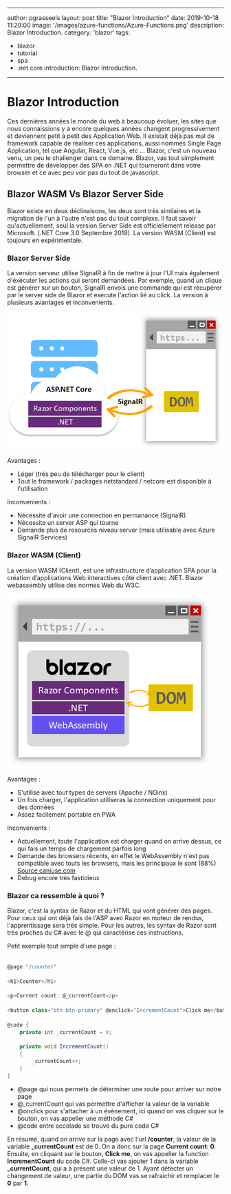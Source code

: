  ---
author: pgrasseels
layout: post
title: "Blazor Introduction"
date: 2019-10-18 11:20:00
image: '/images/azure-functions/Azure-Functions.png'
description: Blazor Introduction.
category: 'blazor'
tags:
- blazor
- tutorial
- spa
- .net core
introduction: Blazor Introduction.
---

# Blazor Introduction
Ces dernières années le monde du web à beaucoup évoluer, les sites que nous connaissions y à encore quelques années changent progressivement et deviennent petit à petit des Application Web. Il existait déjà pas mal de framework capable de réaliser ces applications, aussi nommés Single Page Application, tel que Angular, React, Vue.js, etc ...
Blazor, c'est un nouveau venu, un peu le challenger dans ce domaine. Blazor, vas tout simplement permettre de développer des SPA en .NET qui tourneront dans votre browser et ce avec peu voir pas du tout de javascript.

## Blazor WASM Vs Blazor Server Side
Blazor existe en deux déclinaisons, les deux sont très similaires et la migration de l'un à l'autre n'est pas du tout complexe.
Il faut savoir qu'actuellement, seul la version Server Side est officiellement release par Microsoft. (.NET Core 3.0 Septembre 2019).
La version WASM (Client) est toujours en expérimentale.


### Blazor Server Side
La version serveur utilise SignalR à fin de mettre à jour l'UI mais également d'éxécuter les actions qui seront demandées. Par exemple, quand un clique est générer sur un bouton, SignalR envois une commande qui est récupérer par le server side de Blazor et execute l'action lié au click. La version à plusieurs avantages et inconvenients.

![placeholder](/images/blazor/blazor-server.png "Blazor Server Side")

Avantages : 
- Léger (très peu de télécharger pour le client)
- Tout le framework / packages netstandard / netcore est disponible à l'utilisation

Inconvenients :
- Nécessite d'avoir une connection en permanance (SignalR)
- Nécessite un server ASP qui tourne
- Demande plus de resources niveau server (mais utilisable avec Azure SignalR Services)


### Blazor WASM (Client)
La version WASM (Client), est une infrastructure d’application SPA pour la création d’applications Web interactives côté client avec .NET. Blazor webassembly utilise des normes Web du W3C.

![placeholder](/images/blazor/blazor-webassembly.png "Blazor Client Side")

Avantages : 
- S'utilise avec tout types de servers (Apache / NGinx)
- Un fois charger, l'application utiliseras la connection uniquement pour des données
- Assez facilement portable en PWA

Inconvenients :
- Actuellement, toute l'application est charger quand on arrive dessus, ce qui fais un temps de chargement parfois long
- Demande des browsers récents, en effet le WebAssembly n'est pas compatible avec touts les browsers, mais les principaux le sont (88%) [Source caniuse.com](https://caniuse.com/#feat=wasm)
- Debug encore très fastidieux

### Blazor ca ressemble à quoi ?
Blazor, c'est la syntax de Razor et du HTML qui vont générer des pages. Pour ceux qui ont déjà fais de l'ASP avec Razor en moteur de rendus,
l'apprentissage sera très simple. Pour les autres, les syntax de Razor sont très proches du C# avec le @ qui caractérise ces instructions.

Petit exemple tout simple d'une page :

``` csharp

@page "/counter"

<h1>Counter</h1>

<p>Current count: @_currentCount</p>

<button class="btn btn-primary" @onclick="IncrementCount">Click me</button>

@code {
    private int _currentCount = 0;

    private void IncrementCount()
    {
        _currentCount++;
    }
}
```

- @page qui nous permets de déterminer une route pour arriver sur notre page
- @_currentCount qui vas permettre d'afficher la valeur de la variable
- @onclick pour s'attacher à un évènement, ici quand on vas cliquer sur le bouton, on vas appeller une méthode C#
- @code entre accolade se trouve du pure code C#

En résumé, quand on arrive sur la page avec l'url **/counter**, la valeur de la variable **_currentCount** est de 0.
On a donc sur la page **Current count: 0**.
Ensuite, en cliquant sur le bouton, **Click me**, on vas appeller la function **IncrementCount** du code C#.
Celle-ci vas ajouter 1 dans la  variable **_currentCount**, qui a à présent une valeur de 1.
Ayant détecter un changement de valeur, une partie du DOM vas se rafraichir et remplacer le **0** par **1**.